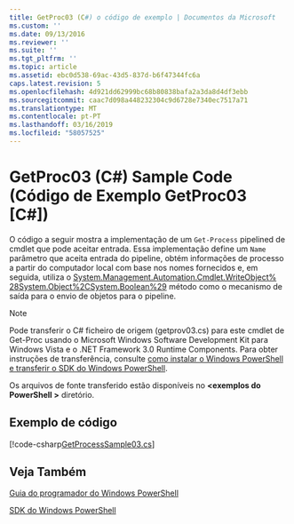 ```yaml
---
title: GetProc03 (C#) o código de exemplo | Documentos da Microsoft
ms.custom: ''
ms.date: 09/13/2016
ms.reviewer: ''
ms.suite: ''
ms.tgt_pltfrm: ''
ms.topic: article
ms.assetid: ebc0d538-69ac-43d5-837d-b6f47344fc6a
caps.latest.revision: 5
ms.openlocfilehash: 4d921dd62999bc68b80838bafa2a3da8d4df3ebb
ms.sourcegitcommit: caac7d098a448232304c9d6728e7340ec7517a71
ms.translationtype: MT
ms.contentlocale: pt-PT
ms.lasthandoff: 03/16/2019
ms.locfileid: "58057525"
---
```

# <a name="getproc03-c-sample-code"></a>GetProc03 (C#) Sample Code (Código de Exemplo GetProc03 [C#])

O código a seguir mostra a implementação de um `Get-Process` pipelined de cmdlet que pode aceitar entrada. Essa implementação define um `Name` parâmetro que aceita entrada do pipeline, obtém informações de processo a partir do computador local com base nos nomes fornecidos e, em seguida, utiliza o [System.Management.Automation.Cmdlet.WriteObject% 28System.Object%2CSystem.Boolean%29](/dotnet/api/System.Management.Automation.Cmdlet.WriteObject%28System.Object%2CSystem.Boolean%29) método como o mecanismo de saída para o envio de objetos para o pipeline.

> [!NOTE]
> Pode transferir o C# ficheiro de origem (getprov03.cs) para este cmdlet de Get-Proc usando o Microsoft Windows Software Development Kit para Windows Vista e o .NET Framework 3.0 Runtime Components. Para obter instruções de transferência, consulte [como instalar o Windows PowerShell e transferir o SDK do Windows PowerShell](/powershell/developer/installing-the-windows-powershell-sdk).
>
> Os arquivos de fonte transferido estão disponíveis no  **\<exemplos do PowerShell >** diretório.

## <a name="code-sample"></a>Exemplo de código

[!code-csharp[GetProcessSample03.cs](../../powershell-sdk-samples/SDK-2.0/csharp/GetProcessSample03/GetProcessSample03.cs#L11-L78 "GetProcessSample03.cs")]

## <a name="see-also"></a>Veja Também

[Guia do programador do Windows PowerShell](./windows-powershell-programmer-s-guide.md)

[SDK do Windows PowerShell](../windows-powershell-reference.md)